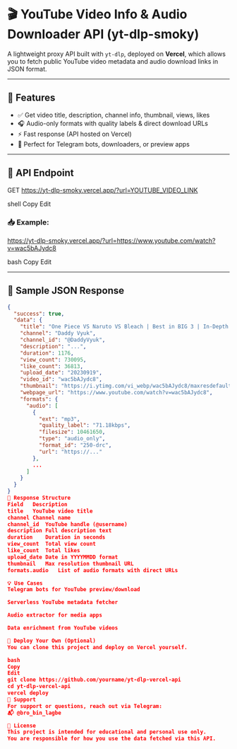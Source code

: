 # 🎬 YouTube Video Info & Audio Downloader API (yt-dlp-smoky)

A lightweight proxy API built with `yt-dlp`, deployed on **Vercel**, which allows you to fetch public YouTube video metadata and audio download links in JSON format.

---

## 📌 Features

- ✅ Get video title, description, channel info, thumbnail, views, likes
- 🎧 Audio-only formats with quality labels & direct download URLs
- ⚡ Fast response (API hosted on Vercel)
- 🧩 Perfect for Telegram bots, downloaders, or preview apps

---

## 🔗 API Endpoint

GET https://yt-dlp-smoky.vercel.app/?url=YOUTUBE_VIDEO_LINK

shell
Copy
Edit

### 📥 Example:

https://yt-dlp-smoky.vercel.app/?url=https://www.youtube.com/watch?v=wac5bAJydc8

bash
Copy
Edit

---

## 🧾 Sample JSON Response

```json
{
  "success": true,
  "data": {
    "title": "One Piece VS Naruto VS Bleach | Best in BIG 3 | In-Depth Analysis",
    "channel": "Daddy Vyuk",
    "channel_id": "@DaddyVyuk",
    "description": "...",
    "duration": 1176,
    "view_count": 730095,
    "like_count": 36813,
    "upload_date": "20230919",
    "video_id": "wac5bAJydc8",
    "thumbnail": "https://i.ytimg.com/vi_webp/wac5bAJydc8/maxresdefault.webp",
    "webpage_url": "https://www.youtube.com/watch?v=wac5bAJydc8",
    "formats": {
      "audio": [
        {
          "ext": "mp3",
          "quality_label": "71.18kbps",
          "filesize": 10461650,
          "type": "audio_only",
          "format_id": "250-drc",
          "url": "https://..."
        },
        ...
      ]
    }
  }
}
📂 Response Structure
Field	Description
title	YouTube video title
channel	Channel name
channel_id	YouTube handle (@username)
description	Full description text
duration	Duration in seconds
view_count	Total view count
like_count	Total likes
upload_date	Date in YYYYMMDD format
thumbnail	Max resolution thumbnail URL
formats.audio	List of audio formats with direct URLs

💡 Use Cases
Telegram bots for YouTube preview/download

Serverless YouTube metadata fetcher

Audio extractor for media apps

Data enrichment from YouTube videos

🚀 Deploy Your Own (Optional)
You can clone this project and deploy on Vercel yourself.

bash
Copy
Edit
git clone https://github.com/yourname/yt-dlp-vercel-api
cd yt-dlp-vercel-api
vercel deploy
🙋 Support
For support or questions, reach out via Telegram:
📬 @bro_bin_lagbe

📜 License
This project is intended for educational and personal use only.
You are responsible for how you use the data fetched via this API.
